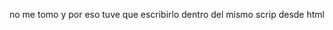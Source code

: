 no me tomo <script src="./index.js"></script> y por eso tuve que escribirlo dentro del mismo scrip desde html 
